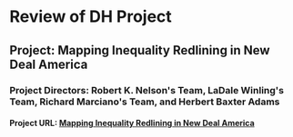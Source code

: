 # Review of DH Project 

## Project: Mapping Inequality Redlining in New Deal America

### Project Directors: Robert K. Nelson's Team, LaDale Winling's Team, Richard Marciano's Team, and Herbert Baxter Adams

#### Project URL: [Mapping Inequality Redlining in New Deal America](https://dsl.richmond.edu/panorama/redlining/#loc=5/37.8/-97.9&text=intro)

